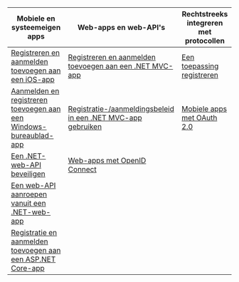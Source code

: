 | Mobiele en systeemeigen apps | Web-apps en web-API's | Rechtstreeks integreren met protocollen |
| --- | --- | --- |
| [Registreren en aanmelden toevoegen aan een iOS-app](../articles/active-directory-b2c/active-directory-b2c-devquickstarts-ios.md) |[Registreren en aanmelden toevoegen aan een .NET MVC-app](../articles/active-directory-b2c/active-directory-b2c-devquickstarts-web-dotnet.md) |[Een toepassing registreren](../articles/active-directory-b2c/active-directory-b2c-app-registration.md) |
| [Aanmelden en registreren toevoegen aan een Windows-bureaublad-app](../articles/active-directory-b2c/active-directory-b2c-devquickstarts-native-dotnet.md) |[Registratie-/aanmeldingsbeleid in een .NET MVC-app gebruiken](../articles/active-directory-b2c/active-directory-b2c-devquickstarts-web-dotnet-susi.md) |[Mobiele apps met OAuth 2.0](../articles/active-directory-b2c/active-directory-b2c-reference-oauth-code.md) |
| [Een .NET-web-API beveiligen](../articles/active-directory-b2c/active-directory-b2c-devquickstarts-api-dotnet.md) |[Web-apps met OpenID Connect](../articles/active-directory-b2c/active-directory-b2c-reference-oidc.md) | |
| [Een web-API aanroepen vanuit een .NET-web-app](../articles/active-directory-b2c/active-directory-b2c-devquickstarts-web-api-dotnet.md) | | |
| [Registratie en aanmelden toevoegen aan een ASP.NET Core-app](https://github.com/azure-samples/active-directory-dotnet-webapp-openidconnect-aspnetcore-b2c) | | |



<!--HONumber=Jan17_HO1-->


